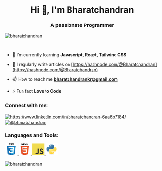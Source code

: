 <h1 align="center">Hi 👋, I'm Bharatchandran</h1>
<h3 align="center">A passionate Programmer</h3>

<p align="left"> <img src="https://komarev.com/ghpvc/?username=bharatchandran&label=Profile%20views&color=0e75b6&style=flat" alt="bharatchandran" /> </p>

<p align="left"> <a href="https://twitter.com/" target="blank"><img src="https://img.shields.io/twitter/follow/?logo=twitter&style=for-the-badge" alt="" /></a> </p>

- 🌱 I’m currently learning **Javascript, React, Tailwind CSS**

- 📝 I regularly write articles on [https://hashnode.com/@Bharatchandran](https://hashnode.com/@Bharatchandran)

- 📫 How to reach me **bharatchandrankr@gmail.com**

- ⚡ Fun fact **Love to Code**

<h3 align="left">Connect with me:</h3>
<p align="left">
<a href="https://linkedin.com/in/https://www.linkedin.com/in/bharatchandran-6aa6b7184/" target="blank"><img align="center" src="https://raw.githubusercontent.com/rahuldkjain/github-profile-readme-generator/master/src/images/icons/Social/linked-in-alt.svg" alt="https://www.linkedin.com/in/bharatchandran-6aa6b7184/" height="30" width="40" /></a>
<a href="https://hashnode.com/@bharatchandran" target="blank"><img align="center" src="https://raw.githubusercontent.com/rahuldkjain/github-profile-readme-generator/master/src/images/icons/Social/hashnode.svg" alt="@bharatchandran" height="30" width="40" /></a>
</p>

<h3 align="left">Languages and Tools:</h3>
<p align="left"> <a href="https://www.w3schools.com/css/" target="_blank" rel="noreferrer"> <img src="https://raw.githubusercontent.com/devicons/devicon/master/icons/css3/css3-original-wordmark.svg" alt="css3" width="40" height="40"/> </a> <a href="https://www.w3.org/html/" target="_blank" rel="noreferrer"> <img src="https://raw.githubusercontent.com/devicons/devicon/master/icons/html5/html5-original-wordmark.svg" alt="html5" width="40" height="40"/> </a> <a href="https://developer.mozilla.org/en-US/docs/Web/JavaScript" target="_blank" rel="noreferrer"> <img src="https://raw.githubusercontent.com/devicons/devicon/master/icons/javascript/javascript-original.svg" alt="javascript" width="40" height="40"/> </a> <a href="https://www.python.org" target="_blank" rel="noreferrer"> <img src="https://raw.githubusercontent.com/devicons/devicon/master/icons/python/python-original.svg" alt="python" width="40" height="40"/> </a> </p>


<p><img align="center" src="https://github-readme-streak-stats.herokuapp.com/?user=bharatchandran&" alt="bharatchandran" /></p>
